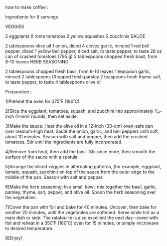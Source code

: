 how to make coffee :

Ingredients
for 8 servings

VEGGIES

2 eggplants
6 roma tomatoes
2 yellow squashes
2 zucchinis
SAUCE

2 tablespoons olive oil
1 onion, diced
4 cloves garlic, minced
1 red bell pepper, diced
1 yellow bell pepper, diced
salt, to taste
pepper, to taste
28 oz can of crushed tomatoes (795 g)
2 tablespoons chopped fresh basil, from 8-10 leaves
HERB SEASONING

2 tablespoons chopped fresh basil, from 8-10 leaves
1 teaspoon garlic, minced
2 tablespoons Chopped fresh parsley
2 teaspoons fresh thyme
salt, to taste
pepper, to taste
4 tablespoons olive oil

Preparation ;


1]Preheat the oven for 375˚F (190˚C).

2]Slice the eggplant, tomatoes, squash, and zucchini into approximately ¹⁄₁₆-inch (1-mm) rounds, then set aside.

3]Make the sauce: Heat the olive oil in a 12-inch (30-cm) oven-safe pan over medium-high heat. Sauté the onion, garlic, and bell peppers until soft, about 10 minutes. Season with salt and pepper, then add the crushed tomatoes. Stir until the ingredients are fully incorporated. 

4]Remove from heat, then add the basil. Stir once more, then smooth the surface of the sauce with a spatula.

5]Arrange the sliced veggies in alternating patterns, (for example, eggplant, tomato, squash, zucchini) on top of the sauce from the outer edge to the middle of the pan. Season with salt and pepper.

6]Make the herb seasoning: In a small bowl, mix together the basil, garlic, parsley, thyme, salt, pepper, and olive oil. Spoon the herb seasoning over the vegetables.

7]Cover the pan with foil and bake for 40 minutes. Uncover, then bake for another 20 minutes, until the vegetables are softened.
Serve while hot as a main dish or side. The ratatouille is also excellent the next day--cover with foil and reheat in a 350˚F (180˚C) oven for 15 minutes, or simply microwave to desired temperature.

8]Enjoy!